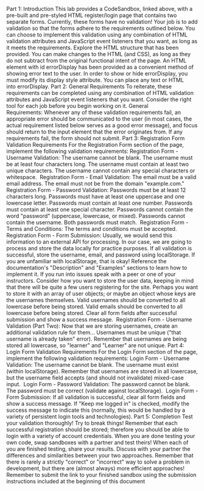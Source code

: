 Part 1: Introduction
This lab provides a CodeSandbox, linked above, with a pre-built and pre-styled HTML register/login page that contains two separate forms.
Currently, these forms have no validation! Your job is to add validation so that the forms adhere to the requirements outlined below. You can choose to implement this validation using any combination of HTML validation attributes and JavaScript event listeners that you want, as long as it meets the requirements.
Explore the HTML structure that has been provided. You can make changes to the HTML (and CSS), as long as they do not subtract from the original functional intent of the page.
An HTML element with id errorDisplay has been provided as a convenient method of showing error text to the user. In order to show or hide errorDisplay, you must modify its display style attribute.
You can place any text or HTML into errorDisplay.
Part 2: General Requirements
To reiterate, these requirements can be completed using any combination of HTML validation attributes and JavaScript event listeners that you want. Consider the right tool for each job before you begin working on it.
General Requirements: Whenever any of these validation requirements fail, an appropriate error should be communicated to the user (in most cases, the actual requirement listed below serves as a good error message), and focus should return to the input element that the error originates from. If any requirements fail, the form should not submit.
Part 3: Registration Form Validation Requirements
For the Registration Form section of the page, implement the following validation requirements:
Registration Form - Username Validation:
The username cannot be blank.
The username must be at least four characters long.
The username must contain at least two unique characters.
The username cannot contain any special characters or whitespace. 
Registration Form - Email Validation:
The email must be a valid email address.
The email must not be from the domain "example.com." 
Registration Form - Password Validation:
Passwords must be at least 12 characters long.
Passwords must have at least one uppercase and one lowercase letter.
Passwords must contain at least one number.
Passwords must contain at least one special character.
Passwords cannot contain the word "password" (uppercase, lowercase, or mixed).
Passwords cannot contain the username.
Both passwords must match. 
Registration Form - Terms and Conditions:
The terms and conditions must be accepted. 
Registration Form - Form Submission:
Usually, we would send this information to an external API for processing. In our case, we are going to process and store the data locally for practice purposes.
If all validation is successful, store the username, email, and password using localStorage.
If you are unfamiliar with localStorage, that is okay! Reference the documentation's "Description" and "Examples" sections to learn how to implement it. If you run into issues speak with a peer or one of your instructors.
Consider how you want to store the user data, keeping in mind that there will be quite a few users registering for the site. Perhaps you want to store it with an array of user objects; or maybe an object whose keys are the usernames themselves.
Valid usernames should be converted to all lowercase before being stored.
Valid emails should be converted to all lowercase before being stored.
Clear all form fields after successful submission and show a success message. 
Registration Form - Username Validation (Part Two):
Now that we are storing usernames, create an additional validation rule for them...
Usernames must be unique ("that username is already taken" error). Remember that usernames are being stored all lowercase, so "learner" and "Learner" are not unique.
Part 4: Login Form Validation Requirements
For the Login Form section of the page, implement the following validation requirements:
Login Form - Username Validation:
The username cannot be blank.
The username must exist (within localStorage). Remember that usernames are stored in all lowercase, but the username field accepts (and should not invalidate) mixed-case input. 
Login Form - Password Validation:
The password cannot be blank.
The password must be correct (validate against localStorage). 
Login Form - Form Submission:
If all validation is successful, clear all form fields and show a success message.
If "Keep me logged in" is checked, modify the success message to indicate this (normally, this would be handled by a variety of persistent login tools and technologies).
Part 5: Completion
Test your validation thoroughly! Try to break things!
Remember that each successful registration should be stored; therefore you should be able to login with a variety of account credentials.
When you are done testing your own code, swap sandboxes with a partner and test theirs!
When each of you are finished testing, share your results.
Discuss with your partner the differences and similarities between your two approaches. Remember that there is rarely a strictly "correct" or "incorrect" way to solve a problem in development, but there are (almost always) more efficient approaches!
Remember to submit the link to your finished sandbox using the submission instructions included at the beginning of this document
